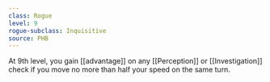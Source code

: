 ```yaml
---
class: Rogue
level: 9
rogue-subclass: Inquisitive
source: PHB
---
```


At 9th level, you gain [[advantage]] on any [[Perception]] or [[Investigation]] check if you move no more than half your speed on the same turn.
